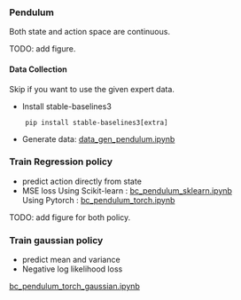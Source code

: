 ### Pendulum
Both state and action space are continuous.

TODO: add figure.

#### Data Collection
Skip if you want to use the given expert data.

* Install stable-baselines3
```
    pip install stable-baselines3[extra]
```
* Generate data: <a href="data_gen_pendulum.ipynb"> data_gen_pendulum.ipynb </a>


### Train Regression policy
* predict action directly from state
* MSE loss
Using Scikit-learn :  <a href="bc_pendulum_sklearn.ipynb"> bc_pendulum_sklearn.ipynb </a> </br>
 Using Pytorch : <a href="bc_pendulum_torch.ipynb">bc_pendulum_torch.ipynb</a> 
 

TODO: add figure for both policy.

### Train gaussian policy
* predict mean and variance
* Negative log likelihood loss

<a href="bc_pendulum_torch_gaussian.ipynb"> bc_pendulum_torch_gaussian.ipynb </a>



